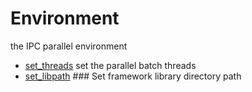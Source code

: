 ﻿# Environment

the IPC parallel environment

+ [set_threads](Environment/set_threads.1) set the parallel batch threads
+ [set_libpath](Environment/set_libpath.1) ### Set framework library directory path
